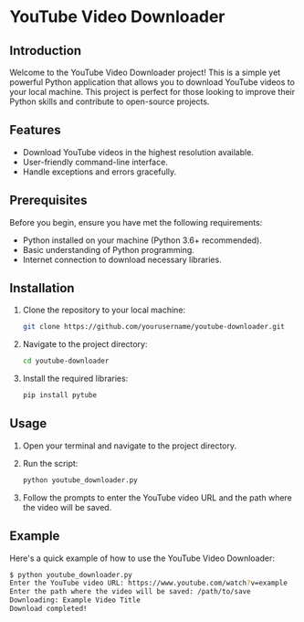 # YouTube Video Downloader

## Introduction

Welcome to the YouTube Video Downloader project! This is a simple yet powerful Python application that allows you to download YouTube videos to your local machine. This project is perfect for those looking to improve their Python skills and contribute to open-source projects.

## Features

- Download YouTube videos in the highest resolution available.
- User-friendly command-line interface.
- Handle exceptions and errors gracefully.

## Prerequisites

Before you begin, ensure you have met the following requirements:
- Python installed on your machine (Python 3.6+ recommended).
- Basic understanding of Python programming.
- Internet connection to download necessary libraries.

## Installation

1. Clone the repository to your local machine:

    ```bash
    git clone https://github.com/yourusername/youtube-downloader.git
    ```

2. Navigate to the project directory:

    ```bash
    cd youtube-downloader
    ```

3. Install the required libraries:

    ```bash
    pip install pytube
    ```

## Usage

1. Open your terminal and navigate to the project directory.

2. Run the script:

    ```bash
    python youtube_downloader.py
    ```

3. Follow the prompts to enter the YouTube video URL and the path where the video will be saved.

## Example

Here's a quick example of how to use the YouTube Video Downloader:

```bash
$ python youtube_downloader.py
Enter the YouTube video URL: https://www.youtube.com/watch?v=example
Enter the path where the video will be saved: /path/to/save
Downloading: Example Video Title
Download completed!
